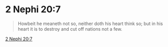 # 2 Nephi 20:7

> Howbeit he meaneth not so, neither doth his heart think so; but in his heart it is to destroy and cut off nations not a few.

[2 Nephi 20:7](https://www.churchofjesuschrist.org/study/scriptures/bofm/2-ne/20?lang=eng&id=p7#p7)


